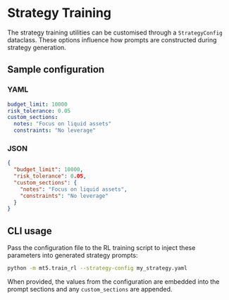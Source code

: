 # Strategy Training

The strategy training utilities can be customised through a
`StrategyConfig` dataclass. These options influence how prompts are
constructed during strategy generation.

## Sample configuration

### YAML

```yaml
budget_limit: 10000
risk_tolerance: 0.05
custom_sections:
  notes: "Focus on liquid assets"
  constraints: "No leverage"
```

### JSON

```json
{
  "budget_limit": 10000,
  "risk_tolerance": 0.05,
  "custom_sections": {
    "notes": "Focus on liquid assets",
    "constraints": "No leverage"
  }
}
```

## CLI usage

Pass the configuration file to the RL training script to inject these
parameters into generated strategy prompts:

```bash
python -m mt5.train_rl --strategy-config my_strategy.yaml
```

When provided, the values from the configuration are embedded into the
prompt sections and any `custom_sections` are appended.
